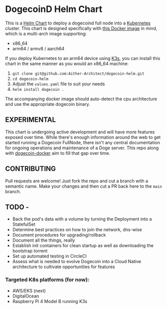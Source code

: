 # DogecoinD Helm Chart

This is a [Helm Chart](https://helm.sh/) to deploy a dogecoind full node into a [Kubernetes](https://kubernetes.io/) cluster. This chart is designed specifically with [this Docker image](https://github.com/Aither-Architect/dogecoin-docker) in mind, which is a multi-arch image supporting:
- x86_64
- arm64 / armv8 / aarch64

If you deploy Kubernetes to an arm64 device using [K3s](https://k3s.io/), you can install this chart in the same manner as you would an x86_64 machine:

1) `git clone git@github.com:Aither-Architect/dogecoin-helm.git`
2) `cd dogecoin-helm`
3) Adjust the `values.yaml` file to suit your needs
4) `helm install dogecoin .`

The accompanying docker image should auto-detect the cpu architecture and use the appropriate dogecoin binary.

## EXPERIMENTAL
This chart is undergoing active development and will have more features exposed over time. While there's enough information around the web to get started running a Dogecoin FullNode, there isn't any central documentation for ongoing operations and maintenance of a Doge server. This repo along with [dogecoin-docker](https://github.com/Aither-Architect/dogecoin-docker) aim to fill that gap over time.

## CONTRIBUTING
Pull requests are welcome! Just fork the repo and cut a branch with a semantic name. Make your changes and then cut a PR back here to the `main` branch.

## TODO -
- Back the pod's data with a volume by turning the Deployment into a StatefulSet
- Determine best practices on how to join the network, dns-wise
- Document procedures for upgrading/rollback
- Document all the things, really
- Establish init containers for clean startup as well as downloading the bootstrap torrent
- Set up automated testing in CircleCI
- Assess what is needed to evolve Dogecoin into a Cloud Native architecture to cultivate opportunities for features

### Targeted K8s platforms (for now):
- AWS/EKS (next)
- DigitalOcean
- Raspberry Pi 4 Model B running K3s
